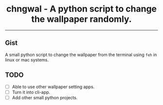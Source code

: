 <div align=center>
<h1>chngwal - A python script to change the wallpaper randomly.</h1>
</div>

***
## Gist ##
A small python script to change the wallpaper from the terminal using `feh` in linux or mac systems.

## TODO ##

- [ ] Able to use other wallpaper setting apps.
- [ ] Turn it into cli-app.
- [ ] Add other small python projects.

